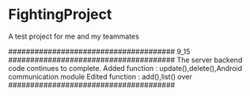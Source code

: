 # FightingProject
A test project for me and my teammates

######################################
9_15
######################################
The server backend code continues to complete.
Added function : update(),delete(),Android communication module
Edited function : add(),list()
over
######################################

